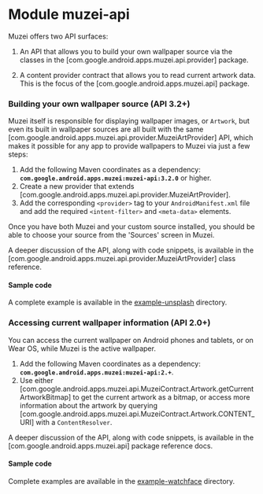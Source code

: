 
# Module muzei-api

Muzei offers two API surfaces:

1. An API that allows you to build your own wallpaper source via the classes in the
 [com.google.android.apps.muzei.api.provider] package.

2. A content provider contract that allows you to read current artwork data. This is the focus of
 the [com.google.android.apps.muzei.api] package.

### Building your own wallpaper source (API 3.2+)

Muzei itself is responsible for displaying wallpaper images, or `Artwork`, but even its built
in wallpaper sources are all built with the same
[com.google.android.apps.muzei.api.provider.MuzeiArtProvider] API, which makes it possible
for any app to provide wallpapers to Muzei via just a few steps:

1. Add the following Maven coordinates as a dependency:
   **`com.google.android.apps.muzei:muzei-api:3.2.0`** or higher.
2. Create a new provider that extends
   [com.google.android.apps.muzei.api.provider.MuzeiArtProvider].
3. Add the corresponding `<provider>` tag to your `AndroidManifest.xml` file and add the required
    `<intent-filter>` and `<meta-data>` elements.

Once you have both Muzei and your custom source installed, you should be able to choose your source
from the 'Sources' screen in Muzei.

A deeper discussion of the API, along with code snippets, is available in the
[com.google.android.apps.muzei.api.provider.MuzeiArtProvider] class reference.

#### Sample code

A complete example is available in the
[example-unsplash](https://github.com/muzei/muzei/tree/main/example-unsplash) directory.

### Accessing current wallpaper information (API 2.0+)

You can access the current wallpaper on Android phones and tablets, or on Wear OS, while Muzei is
the active wallpaper.

1. Add the following Maven coordinates as a dependency:
   **`com.google.android.apps.muzei:muzei-api:2.+`**.
2. Use either
   [com.google.android.apps.muzei.api.MuzeiContract.Artwork.getCurrentArtworkBitmap]
   to get the current artwork as a bitmap, or access more information about the artwork by querying
   [com.google.android.apps.muzei.api.MuzeiContract.Artwork.CONTENT_URI]
   with a `ContentResolver`.

A deeper discussion of the API, along with code snippets, is available in the
[com.google.android.apps.muzei.api] package reference docs.

#### Sample code

Complete examples are available in the
[example-watchface](https://github.com/muzei/muzei/tree/main/example-watchface) directory.
